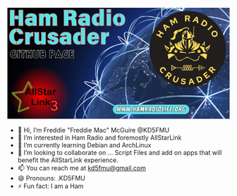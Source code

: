 ![HRC Logo](https://github.com/KD5FMU/KD5FMU/blob/main/githubcover.png)

- 👋 Hi, I’m Freddie "Freddie Mac" McGuire @KD5FMU
- 👀 I’m interested in Ham Radio and foremostly AllStarLink 
- 🌱 I’m currently learning Debian and ArchLinux
- 💞️ I’m looking to collaborate on ... Script Files and add on apps that will benefit the AllStarLink experience. 
- 📫 You can reach me at kd5fmu@gmail.com
- 😄 Pronouns: .KD5FMU
- ⚡ Fun fact: I am a Ham

<!---
KD5FMU/KD5FMU is a ✨ special ✨ repository because its `README.md` (this file) appears on your GitHub profile.
You can click the Preview link to take a look at your changes.
--->
